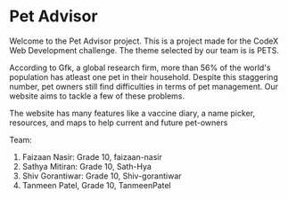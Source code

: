# Pet Advisor

Welcome to the Pet Advisor project. This is a project made for the CodeX Web Development challenge. The theme selected by our team is is PETS. 

According to Gfk, a global research firm, more than 56% of the world's population has atleast one pet in their household. Despite this staggering number, pet owners still find difficulties in terms of pet management. Our website aims to tackle a few of these problems. 

The website has many features like a vaccine diary, a name picker, resources, and maps  to help current and future pet-owners


Team:

1) Faizaan Nasir: Grade 10, faizaan-nasir
2) Sathya Mitiran: Grade 10, Sath-Hya
3) Shiv Gorantiwar: Grade 10, Shiv-gorantiwar
4) Tanmeen Patel, Grade 10, TanmeenPatel
